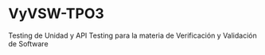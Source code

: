 # VyVSW-TPO3

Testing de Unidad y API Testing para la materia de Verificación y Validación de Software
